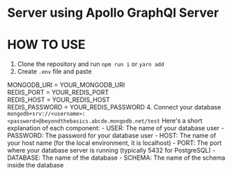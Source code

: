 # Server using Apollo GraphQl Server

# HOW TO USE

1. Clone the repository and run `npm run i` or `yarn add`
2. Create `.env` file and paste

MONGODB_URI = YOUR_MONGODB_URI
   </br>
REDIS_PORT = YOUR_REDIS_PORT
   </br>
REDIS_HOST = YOUR_REDIS_HOST
   </br>
REDIS_PASSWORD = YOUR_REDIS_PASSWORD
4. Connect your database
   `mongodb+srv://<username>:<password>@beyondthebasics.abcde.mongodb.net/test`
    Here's a short explanation of each component:
      - USER: The name of your database user
      - PASSWORD: The password for your database user
      - HOST: The name of your host name (for the local environment, it is localhost)
      - PORT: The port where your database server is running (typically 5432 for PostgreSQL)
      - DATABASE: The name of the database
      - SCHEMA: The name of the schema inside the database
          

